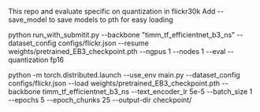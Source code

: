 This repo and evaluate specific on quantization in flickr30k
Add --save_model to save models to pth for easy loading

python run_with_submitit.py --backbone "timm_tf_efficientnet_b3_ns" --dataset_config configs/flickr.json --resume weights/pretrained_EB3_checkpoint.pth  --ngpus 1 --nodes 1 --eval --quantization fp16

python -m torch.distributed.launch --use_env main.py --dataset_config configs/flickr.json --load weights/pretrained_EB3_checkpoint.pth --backbone timm_tf_efficientnet_b3_ns --text_encoder_lr 5e-5 --batch_size 1 --epochs 5 --epoch_chunks 25 --output-dir checkpoint/